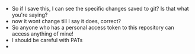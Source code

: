 - So if I save this, I can see the specific changes saved to git? Is that what you're saying?
- now it wont change till I say it does, correct?
- So anyone who has a personal access token to this repository can access anything of mine!
- I should be careful with PATs
-